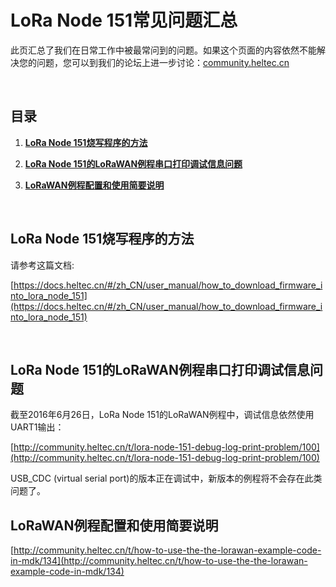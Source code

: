 # LoRa Node 151常见问题汇总

此页汇总了我们在日常工作中被最常问到的问题。如果这个页面的内容依然不能解决您的问题，您可以到我们的论坛上进一步讨论：[community.heltec.cn](http://community.heltec.cn/)

&nbsp;

## 目录

1. **[LoRa Node 151烧写程序的方法](#LoRa-Node-151烧写程序的方法)**

2. **[LoRa Node 151的LoRaWAN例程串口打印调试信息问题](#LoRa-Node-151的LoRaWAN例程串口打印调试信息问题)**

3. **[LoRaWAN例程配置和使用简要说明](#LoRaWAN例程配置和使用简要说明)**

   &nbsp;

## LoRa Node 151烧写程序的方法

请参考这篇文档:

[https://docs.heltec.cn/#/zh_CN/user_manual/how_to_download_firmware_into_lora_node_151](https://docs.heltec.cn/#/zh_CN/user_manual/how_to_download_firmware_into_lora_node_151)

&nbsp;

## LoRa Node 151的LoRaWAN例程串口打印调试信息问题

截至2016年6月26日，LoRa Node 151的LoRaWAN例程中，调试信息依然使用UART1输出：

[http://community.heltec.cn/t/lora-node-151-debug-log-print-problem/100](http://community.heltec.cn/t/lora-node-151-debug-log-print-problem/100)

USB_CDC (virtual serial port)的版本正在调试中，新版本的例程将不会存在此类问题了。



## LoRaWAN例程配置和使用简要说明

[http://community.heltec.cn/t/how-to-use-the-the-lorawan-example-code-in-mdk/134](http://community.heltec.cn/t/how-to-use-the-the-lorawan-example-code-in-mdk/134)

